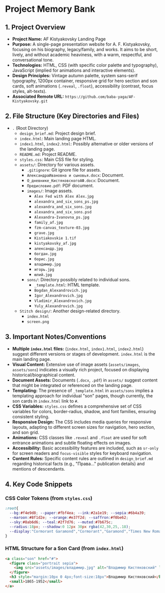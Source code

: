 # Project Memory Bank

## 1. Project Overview
*   **Project Name:** AF Kistyakovsky Landing Page
*   **Purpose:** A single-page presentation website for A. F. Kistyakovsky, focusing on his biography, legacy/family, and works. It aims to be short, lively, and without academic heaviness, with a warm, respectful, and conversational tone.
*   **Technologies:** HTML, CSS (with specific color palette and typography), JavaScript (implied for animations and interactive elements).
*   **Design Principles:** Vintage autumn palette, system sans-serif typography, 1200px container, responsive grid for hero section and son cards, soft animations (`.reveal`, `.float`), accessibility (contrast, focus styles, alt-texts).
*   **Associated Remote URL:** `https://github.com/baba-yaga/AF-Kistyakovsky.git`

## 2. File Structure (Key Directories and Files)
*   `.` (Root Directory)
    *   `design_brief.md`: Project design brief.
    *   `index.html`: Main landing page HTML.
    *   `index1.html`, `index2.html`: Possibly alternative or older versions of the landing page.
    *   `README.md`: Project README.
    *   `styles.css`: Main CSS file for styling.
    *   `assets/`: Directory for various assets.
        *   `.gitignore`: Git ignore file for assets.
        *   `АлександраИвановна и сыновья.docx`: Document.
        *   `О_дневнике_КистяковскогоАФ.docx`: Document.
        *   `Предисловие.pdf`: PDF document.
        *   `images/`: Image assets.
            *   `Alex Fed with Alex Alex.jpg`
            *   `alexandra_and_six_sons_ps.jpg`
            *   `alexandra_and_six_sons.jpg`
            *   `alexandra_and_six_sons.psd`
            *   `Alexandra-Ivanovna_ps.jpg`
            *   `family_af.jpg`
            *   `fzm-canvas_texture-03.jpg`
            *   `grave.jpg`
            *   `Kistiakovskie 1.tif`
            *   `kistyakovsky_af.jpg`
            *   `александр.jpg`
            *   `богдан.jpg`
            *   `борис.jpg`
            *   `владимир.jpg`
            *   `игорь.jpg`
            *   `юлий.jpg`
        *   `sons/`: Directory possibly related to individual sons.
            *   `_template.html`: HTML template.
            *   `Bogdan_Alexandrovich.jpg`
            *   `Igor_Alexandrovich.jpg`
            *   `Vladimir_Alexandrovich.jpg`
            *   `Yuly_Alexandrovich.jpg`
    *   `Stitch design/`: Another design-related directory.
        *   `index.html`
        *   `screen.png`

## 3. Important Notes/Conventions
*   **Multiple `index.html` files:** (`index.html`, `index1.html`, `index2.html`) suggest different versions or stages of development. `index.html` is the main landing page.
*   **Visual Content:** Extensive use of image assets (`assets/images`, `assets/sons`) indicates a visually rich project, focused on displaying historical/biographical content.
*   **Document Assets:** Documents (`.docx`, `.pdf`) in `assets/` suggest content that might be integrated or referenced on the landing page.
*   **Templating:** The presence of `_template.html` in `assets/sons` implies a templating approach for individual "son" pages, though currently, the son cards in `index.html` link to `#`.
*   **CSS Variables:** `styles.css` defines a comprehensive set of CSS variables for colors, border-radius, shadow, and font families, ensuring consistent styling.
*   **Responsive Design:** The CSS includes media queries for responsive layouts, adapting to different screen sizes for navigation, hero section, and son grid.
*   **Animations:** CSS classes like `.reveal` and `.float` are used for soft entrance animations and subtle floating effects on images.
*   **Accessibility:** Basic accessibility features are included, such as `sr-only` for screen readers and `focus-visible` styles for keyboard navigation.
*   **Content Rules:** Specific content rules are outlined in `design_brief.md` regarding historical facts (e.g., "Права..." publication details) and mentions of descendants.

## 4. Key Code Snippets
### CSS Color Tokens (from `styles.css`)
```css
:root{
  --bg:#f4e9d8; --paper:#fbf4ea; --ink:#2a1e19; --sepia:#6b4a39;
  --maroon:#8f1d2e; --orange:#e37f2d; --saffron:#f0be62;
  --sky:#8ab6d6; --teal:#2f7d76; --muted:#7b675c;
  --radius:18px; --shadow:0 12px 30px rgba(42,30,25,.18);
  --display:"Cormorant Garamond","Cormorant","Garamond","Times New Roman",serif;
}
```
### HTML Structure for a Son Card (from `index.html`)
```html
<a class="son" href="#">
  <figure class="portrait sepia">
    <img src="assets/images/владимир.jpg" alt="Владимир Кистяковский" loading="lazy" />
  </figure>
  <h3 style="margin:10px 0 4px;font-size:18px">Владимир Кистяковский</h3>
  <small>1865-1952</small>
</a>
```
